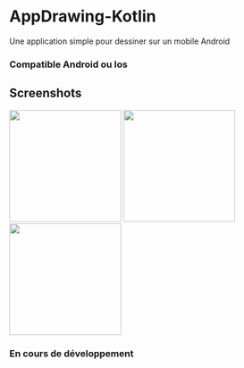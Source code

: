 # AppDrawing-Kotlin
Une application simple pour dessiner sur un mobile Android

### Compatible Android ou Ios

## Screenshots

<img src="https://github.com/cyberplanete/AppDrawing-Kotlin/tree/master/app/src/main/java/screenshots/screenshot.png" width="200" />
<img src="https://github.com/cyberplanete/AppDrawing-Kotlin/tree/master/app/src/main/java/screenshots/screenshot1.png" width="200" />
<img src="https://github.com/cyberplanete/AppDrawing-Kotlin/tree/master/app/src/main/java/screenshots/screenshot2.png" width="200" />


### En cours de développement
